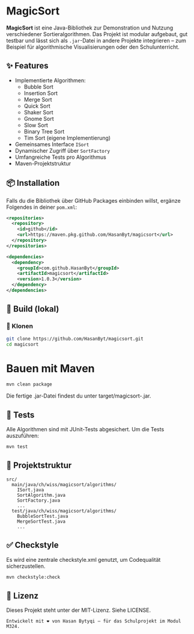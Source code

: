 # MagicSort

**MagicSort** ist eine Java-Bibliothek zur Demonstration und Nutzung verschiedener Sortieralgorithmen. Das Projekt ist modular aufgebaut, gut testbar und lässt sich als `.jar`-Datei in andere Projekte integrieren – zum Beispiel für algorithmische Visualisierungen oder den Schulunterricht.

## ✨ Features

- Implementierte Algorithmen:
  - Bubble Sort
  - Insertion Sort
  - Merge Sort
  - Quick Sort
  - Shaker Sort
  - Gnome Sort
  - Slow Sort
  - Binary Tree Sort
  - Tim Sort (eigene Implementierung)
- Gemeinsames Interface `ISort`
- Dynamischer Zugriff über `SortFactory`
- Umfangreiche Tests pro Algorithmus
- Maven-Projektstruktur

## 📦 Installation

Falls du die Bibliothek über GitHub Packages einbinden willst, ergänze Folgendes in deiner `pom.xml`:

```xml
<repositories>
  <repository>
    <id>github</id>
    <url>https://maven.pkg.github.com/HasanByt/magicsort</url>
  </repository>
</repositories>

<dependencies>
  <dependency>
    <groupId>com.github.HasanByt</groupId>
    <artifactId>magicsort</artifactId>
    <version>1.0.3</version>
  </dependency>
</dependencies>
```
## 🚀 Build (lokal)

### 🔧 Klonen

```bash
git clone https://github.com/HasanByt/magicsort.git
cd magicsort
```
# Bauen mit Maven
```bash
mvn clean package
```
Die fertige .jar-Datei findest du unter target/magicsort-<version>.jar.

## 🧪 Tests

Alle Algorithmen sind mit JUnit-Tests abgesichert. Um die Tests auszuführen:
```bash
mvn test
```

## 📁 Projektstruktur
```text
src/
  main/java/ch/wiss/magicsort/algorithms/
    ISort.java
    SortAlgorithm.java
    SortFactory.java
    ...
  test/java/ch/wiss/magicsort/algorithms/
    BubbleSortTest.java
    MergeSortTest.java
    ...
```
## ✅ Checkstyle

Es wird eine zentrale checkstyle.xml genutzt, um Codequalität sicherzustellen.
```bash
mvn checkstyle:check
```

## 📄 Lizenz

Dieses Projekt steht unter der MIT-Lizenz. Siehe LICENSE.

    Entwickelt mit ❤️ von Hasan Bytyqi – für das Schulprojekt im Modul M324.